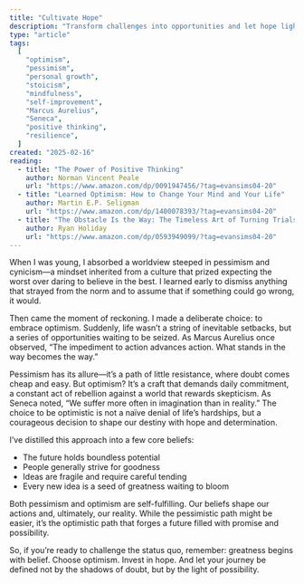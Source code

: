 ```yaml
---
title: "Cultivate Hope"
description: "Transform challenges into opportunities and let hope light the way to a brighter future."
type: "article"
tags:
  [
    "optimism",
    "pessimism",
    "personal growth",
    "stoicism",
    "mindfulness",
    "self-improvement",
    "Marcus Aurelius",
    "Seneca",
    "positive thinking",
    "resilience",
  ]
created: "2025-02-16"
reading:
  - title: "The Power of Positive Thinking"
    author: Norman Vincent Peale
    url: "https://www.amazon.com/dp/0091947456/?tag=evansims04-20"
  - title: "Learned Optimism: How to Change Your Mind and Your Life"
    author: Martin E.P. Seligman
    url: "https://www.amazon.com/dp/1400078393/?tag=evansims04-20"
  - title: "The Obstacle Is the Way: The Timeless Art of Turning Trials into Triumph"
    author: Ryan Holiday
    url: "https://www.amazon.com/dp/0593949099/?tag=evansims04-20"
---
```


When I was young, I absorbed a worldview steeped in pessimism and cynicism—a mindset inherited from a culture that prized expecting the worst over daring to believe in the best. I learned early to dismiss anything that strayed from the norm and to assume that if something could go wrong, it would.

Then came the moment of reckoning. I made a deliberate choice: to embrace optimism. Suddenly, life wasn’t a string of inevitable setbacks, but a series of opportunities waiting to be seized. As Marcus Aurelius once observed, “The impediment to action advances action. What stands in the way becomes the way.”

Pessimism has its allure—it’s a path of little resistance, where doubt comes cheap and easy. But optimism? It’s a craft that demands daily commitment, a constant act of rebellion against a world that rewards skepticism. As Seneca noted, “We suffer more often in imagination than in reality.” The choice to be optimistic is not a naïve denial of life’s hardships, but a courageous decision to shape our destiny with hope and determination.

I’ve distilled this approach into a few core beliefs:

- The future holds boundless potential
- People generally strive for goodness
- Ideas are fragile and require careful tending
- Every new idea is a seed of greatness waiting to bloom

Both pessimism and optimism are self-fulfilling. Our beliefs shape our actions and, ultimately, our reality. While the pessimistic path might be easier, it’s the optimistic path that forges a future filled with promise and possibility.

So, if you’re ready to challenge the status quo, remember: greatness begins with belief. Choose optimism. Invest in hope. And let your journey be defined not by the shadows of doubt, but by the light of possibility.
